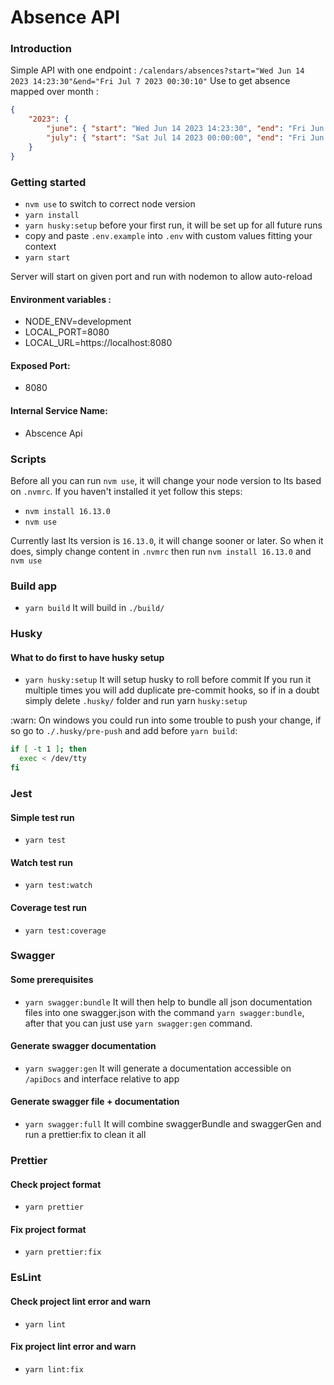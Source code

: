 # Absence API

### Introduction

Simple API with one endpoint : `/calendars/absences?start="Wed Jun 14 2023 14:23:30"&end="Fri Jul 7 2023 00:30:10"`
Use to get absence mapped over month :

```json
{
    "2023": {
        "june": { "start": "Wed Jun 14 2023 14:23:30", "end": "Fri Jun 30 2023 23:59:59" },
        "july": { "start": "Sat Jul 14 2023 00:00:00", "end": "Fri Jun 7 2023 00:30:10" }
    }
}
```

### Getting started

-   `nvm use` to switch to correct node version
-   `yarn install`
-   `yarn husky:setup` before your first run, it will be set up for all future runs
-   copy and paste `.env.example` into `.env` with custom values fitting your context
-   `yarn start`

Server will start on given port and run with nodemon to allow auto-reload

#### Environment variables :

-   NODE_ENV=development
-   LOCAL_PORT=8080
-   LOCAL_URL=https://localhost:8080

#### Exposed Port:

-   8080

#### Internal Service Name:

-   Abscence Api

### Scripts

Before all you can run `nvm use`, it will change your node version to lts based on `.nvmrc`. If you haven't installed it yet follow this steps:

-   `nvm install 16.13.0`
-   `nvm use`

Currently last lts version is `16.13.0`, it will change sooner or later. So when it does, simply change content in `.nvmrc` then run `nvm install 16.13.0` and `nvm use`

### Build app

-   `yarn build`
    It will build in `./build/`

### Husky

#### What to do first to have husky setup

-   `yarn husky:setup`
    It will setup husky to roll before commit
    If you run it multiple times you will add duplicate pre-commit hooks, so if in a doubt simply delete `.husky/` folder and run yarn `husky:setup`

:warn: On windows you could run into some trouble to push your change, if so go to `./.husky/pre-push` and add before `yarn build`:

```bash
if [ -t 1 ]; then
  exec < /dev/tty
fi
```

### Jest

#### Simple test run

-   `yarn test`

#### Watch test run

-   `yarn test:watch`

#### Coverage test run

-   `yarn test:coverage`

### Swagger

#### Some prerequisites

-   `yarn swagger:bundle`
    It will then help to bundle all json documentation files into one swagger.json with the command `yarn swagger:bundle`, after that you can just use `yarn swagger:gen` command.

#### Generate swagger documentation

-   `yarn swagger:gen`
    It will generate a documentation accessible on `/apiDocs` and interface relative to app

#### Generate swagger file + documentation

-   `yarn swagger:full`
    It will combine swaggerBundle and swaggerGen and run a prettier:fix to clean it all

### Prettier

#### Check project format

-   `yarn prettier`

#### Fix project format

-   `yarn prettier:fix`

### EsLint

#### Check project lint error and warn

-   `yarn lint`

#### Fix project lint error and warn

-   `yarn lint:fix`
